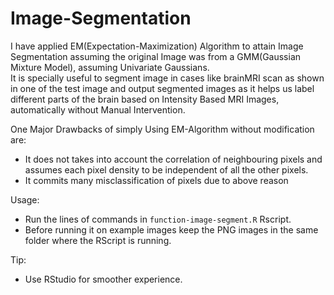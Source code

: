 # Image-Segmentation
I have applied EM(Expectation-Maximization) Algorithm to attain Image Segmentation assuming the original Image was from a GMM(Gaussian Mixture Model), assuming Univariate Gaussians.\
It is specially useful to segment image in cases like brainMRI scan as shown in one of the test image and output segmented images as it helps us label different parts of the brain based on Intensity Based MRI Images, automatically without Manual Intervention.

One Major Drawbacks of simply Using EM-Algorithm without modification are:
- It does not takes into account the correlation of neighbouring pixels and assumes each pixel density to be independent of all the other pixels.
- It commits many misclassification of pixels due to above reason

Usage:
- Run the lines of commands in `function-image-segment.R` Rscript.
- Before running it on example images keep the PNG images in the same folder where the RScript is running.

Tip:
- Use RStudio for smoother experience.
